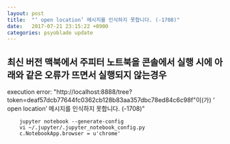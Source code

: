 ```yaml
---
layout: post
title:  "‘ open location’ 메시지를 인식하지 못합니다. (-1708)"
date:   2017-07-21 23:15:22 +0900
categories: psyoblade update
---
```

## 최신 버전 맥북에서 주피터 노트북을 콘솔에서 실행 시에 아래와 같은 오류가 뜨면서 실행되지 않는경우
execution error: "http://localhost:8888/tree?token=deaf57dcb77644fc0362cb128b83aa357dbc78ed84c6c98f"이(가) ‘ open location’ 메시지를 인식하지 못합니다. (-1708)"
```
    jupyter notebook --generate-config
    vi ~/.jupyter/.jupyter_notebook_config.py
    c.NotebookApp.browser = u'chrome'
```

